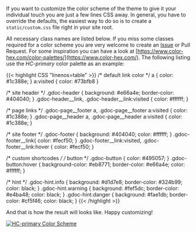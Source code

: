 If you want to customize the color scheme of the theme to give it your individual touch you are just a few lines CSS away. In general, you have to override the defaults, the easiest way to do so is to create a `static/custom.css` file right in your site root.

All necessary class names are listed below. If you miss some classes required for a color scheme you are very welcome to create an [Issue](https://github.com/xoxys/hugo-geekdoc/issues) or Pull Request. For some inspiration you can have a look at [https://www.color-hex.com/color-palettes/](https://www.color-hex.com/). The following listing use the _HC-primary_ color palette as an example:

{{< highlight CSS "linenos=table" >}}
/* default link color */
a { color: #1c388e; }
a:visited { color: #73bfb8 }

/* site header */
.gdoc-header { background: #e66a4e; border-color: #404040; }
.gdoc-header__link, .gdoc-header__link:visited { color: #ffffff; }

/* page links */
.gdoc-page__footer a, .gdoc-page__footer a:visited { color: #1c388e; }
.gdoc-page__header a, .gdoc-page__header a:visited { color: #1c388e; }

/* site footer */
.gdoc-footer { background: #404040; color: #ffffff; }
.gdoc-footer__link{ color: #fecf50; }
.gdoc-footer__link:visited, .gdoc-footer__link:hover { color: #fecf50; }

/* custom shortcodes */
/* button */
.gdoc-button { color: #495057; }
.gdoc-button:hover { background-color: #eb8771; border-color: #e66a4e; color: #ffffff; }

/* hint */
.gdoc-hint.info { background: #d1d7e8; border-color: #324b99; color: black; }
.gdoc-hint.warning { background: #fef5dc; border-color: #e4ba48; color: black; }
.gdoc-hint.danger { background: #fae1db; border-color: #cf5f46; color: black; }
{{< /highlight >}}

And that is how the result will looks like. Happy customizing!

[![HC-primary Color Scheme](/media/color_scheme_example.png)](/media/color_scheme_example.png)

